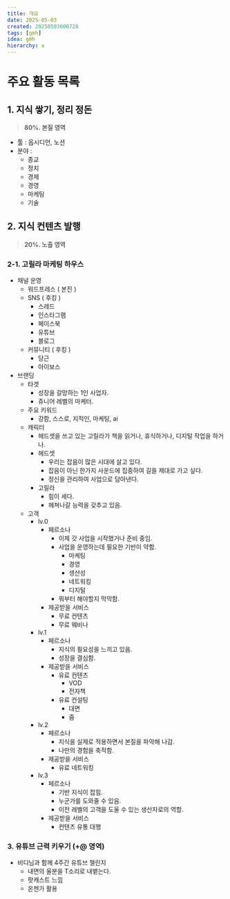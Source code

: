 ```yaml
---
title: 개요
date: 2025-05-03
created: 20250503000728
tags: [gmh]
idea: gmh
hierarchy: a
---
```


# 주요 활동 목록
## 1. 지식 쌓기, 정리 정돈
> 
> **80%. 본질 영역**
> 

- 툴 : 옵시디언, 노션
- 분야 :
	- 종교
	- 정치
	- 경제
	- 경영
	- 마케팅
	- 기술
## 2. 지식 컨텐츠 발행
>
>**20%. 노출 영역**
>
### 2-1. 고릴라 마케팅 하우스
* 채널 운영
	* 워드프레스 ( 본진 )
	* SNS ( 후킹 )
		* 스레드
		* 인스타그램
		* 페이스북
		* 유튜브
		* 블로그
	* 커뮤니티 ( 후킹 )
		* 당근
		* 아이보스
* 브랜딩
	* 타겟
		* 성장을 갈망하는 1인 사업자.
		* 쥬니어 레벨의 마케터.
	* 주요 키워드
		* 강함, 스스로, 지적인, 마케팅, ai
	* 캐릭터
		* 헤드셋을 쓰고 있는 고릴라가 책을 읽거나, 휴식하거나, 디지털 작업을 하거나.
		* 헤드셋
			* 우리는 잡음이 많은 시대에 살고 있다.
			* 잡음이 아닌 한가지 사운드에 집중하여 길을 제대로 가고 싶다.
			* 정신을 관리하여 사업으로 담아낸다.
		* 고릴라
			* 힘이 세다.
			* 헤쳐나갈 능력을 갖추고 있음.
	* 고객
		* lv.0
			* 페르소나
				* 이제 갓 사업을 시작했거나 준비 중임.
				* 사업을 운영하는데 필요한 기반이 약함.
					* 마케팅
					* 경영
					* 생산성
					* 네트워킹
					* 디지털
				* 뭐부터 해야할지 막막함.
			* 제공받을 서비스
				* 무료 컨텐츠
				* 무료 웨비나
		* lv.1
			* 페르소나
				* 지식의 필요성을 느끼고 있음.
				* 성장을 결심함.
			* 제공받을 서비스
				* 유료 컨텐츠
					* VOD
					* 전자책
				* 유료 컨설팅
					* 대면
					* 줌
		* lv.2
			* 페르소나
				* 지식을 실제로 적용하면서 본질을 파악해 나감.
				* 나만의 경험을 축적함.
			* 제공받을 서비스
				* 유료 네트워킹
		* lv.3
			* 페르소나
				* 기반 지식이 잡힘.
				* 누군가를 도와줄 수 있음.
				* 이전 레벨의 고객을 도울 수 있는 생산자로의 역할.
			* 제공받을 서비스
				* 컨텐츠 유통 대행
### 3. 유튜브 근력 키우기 (+@ 영역)
* 비디님과 함께 4주간 유튜브 챌린지
	* 내면의 울분을 T소리로 내뱉는다.
	* 팟캐스트 느낌
	* 온젠가 활용